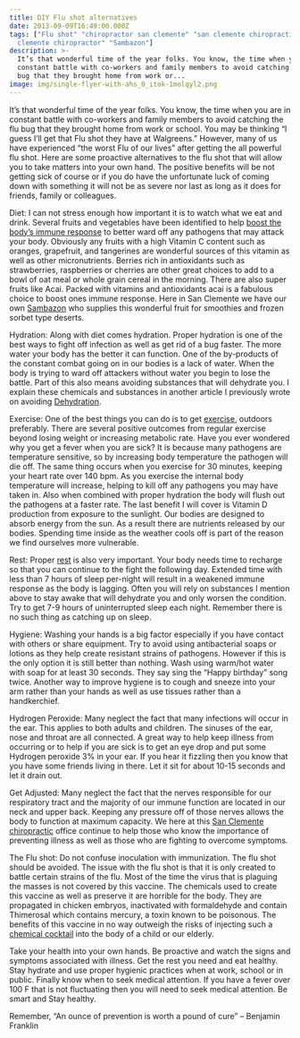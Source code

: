 ```yaml
---
title: DIY Flu shot alternatives
date: 2013-09-09T16:49:00.000Z
tags: ["Flu shot" "chiropractor san clemente" "san clemente chiropractic" "san
  clemente chiropractor" "Sambazon"]
description: >-
  It’s that wonderful time of the year folks. You know, the time when you are in
  constant battle with co-workers and family members to avoid catching the flu
  bug that they brought home from work or...
image: img/single-flyer-with-ahs_0_itok-1molqyl2.png
---
```

It’s that wonderful time of the year folks. You know, the time when you are in constant battle with co-workers and family members to avoid catching the flu bug that they brought home from work or school. You may be thinking “I guess I’ll get that Flu shot they have at Walgreens.” However, many of us have experienced “the worst Flu of our lives” after getting the all powerful flu shot. Here are some proactive alternatives to the flu shot that will allow you to take matters into your own hand. The positive benefits will be not getting sick of course or if you do have the unfortunate luck of coming down with something it will not be as severe nor last as long as it does for friends, family or colleagues.

Diet: I can not stress enough how important it is to watch what we eat and drink. Several fruits and vegetables have been identified to help [boost the body’s immune response](http://nutrition.about.com/od/foodfun/a/flu_foods_2.htm "foods may prevent the flu") to better ward off any pathogens that may attack your body. Obviously any fruits with a high Vitamin C content such as oranges, grapefruit, and tangerines are wonderful sources of this vitamin as well as other micronutrients. Berries rich in antioxidants such as strawberries, raspberries or cherries are other great choices to add to a bowl of oat meal or whole grain cereal in the morning. There are also super fruits like Acai. Packed with vitamins and antioxidants acai is a fabulous choice to boost ones immune response. Here in San Clemente we have our own[](<>) [Sambazon](http://sambazon.com/products-browser/ "Sambazon Products") who supplies this wonderful fruit for smoothies and frozen sorbet type deserts.

Hydration: Along with diet comes hydration. Proper hydration is one of the best ways to fight off infection as well as get rid of a bug faster. The more water your body has the better it can function. One of the by-products of the constant combat going on in our bodies is a lack of water. When the body is trying to ward off attackers without water you begin to lose the battle. Part of this also means avoiding substances that will dehydrate you. I explain these chemicals and substances in another article I previously wrote on avoiding [](<>)[](http://www.trestleschiropractic.com/blog/are-you-choosing-death-h2o "dehydration")[Dehydration](http://www.trestleschiropractic.com/blog/are-you-choosing-death-h2o "dehydration").

Exercise: One of the best things you can do is to get[](<>) [exercise](http://www.trestleschiropractic.com/blog/power-power-walk "exercise"), outdoors preferably. There are several positive outcomes from regular exercise beyond losing weight or increasing metabolic rate. Have you ever wondered why you get a fever when you are sick? It is because many pathogens are temperature sensitive, so by increasing body temperature the pathogen will die off. The same thing occurs when you exercise for 30 minutes, keeping your heart rate over 140 bpm. As you exercise the internal body temperature will increase, helping to kill off any pathogens you may have taken in. Also when combined with proper hydration the body will flush out the pathogens at a faster rate. The last benefit I will cover is Vitamin D production from exposure to the sunlight. Our bodies are designed to absorb energy from the sun. As a result there are nutrients released by our bodies. Spending time inside as the weather cools off is part of the reason we find ourselves more vulnerable.

Rest: Proper [rest](http://health.howstuffworks.com/diseases-conditions/cold-flu/ten-ways-to-avoid-the-flu.htm "rest") is also very important. Your body needs time to recharge so that you can continue to the fight the following day. Extended time with less than 7 hours of sleep per-night will result in a weakened immune response as the body is lagging. Often you will rely on substances I mention above to stay awake that will dehydrate you and only worsen the condition. Try to get 7-9 hours of uninterrupted sleep each night. Remember there is no such thing as catching up on sleep.

Hygiene: Washing your hands is a big factor especially if you have contact with others or share equipment. Try to avoid using antibacterial soaps or lotions as they help create resistant strains of pathogens. However if this is the only option it is still better than nothing. Wash using warm/hot water with soap for at least 30 seconds. They say sing the “Happy birthday” song twice. Another way to improve hygiene is to cough and sneeze into your arm rather than your hands as well as use tissues rather than a handkerchief.

Hydrogen Peroxide: Many neglect the fact that many infections will occur in the ear. This applies to both adults and children. The sinuses of the ear, nose and throat are all connected. A great way to help keep illness from occurring or to help if you are sick is to get an eye drop and put some Hydrogen peroxide 3% in your ear. If you hear it fizzling then you know that you have some friends living in there. Let it sit for about 10-15 seconds and let it drain out.

Get Adjusted: Many neglect the fact that the nerves responsible for our respiratory tract and the majority of our immune function are located in our neck and upper back. Keeping any pressure off of those nerves allows the body to function at maximum capacity. We here at this[](<>) [San Clemente chiropractic](http://www.trestleschiropractic.com/ "San Clemente Chiropractic") office continue to help those who know the importance of preventing illness as well as those who are fighting to overcome symptoms.

The Flu shot: Do not confuse inoculation with immunization. The flu shot should be avoided. The issue with the flu shot is that it is only created to battle certain strains of the flu. Most of the time the virus that is plaguing the masses is not covered by this vaccine. The chemicals used to create this vaccine as well as preserve it are horrible for the body. They are propagated in chicken embryos, inactivated with formaldehyde and contain Thimerosal which contains mercury, a toxin known to be poisonous. The benefits of this vaccine in no way outweigh the risks of injecting such a [chemical cocktail](http://disclosurehub.com/secret-government-docs-expose-vaccine-hoax/ "vaccine hoax") into the body of a child or our elderly.

Take your health into your own hands. Be proactive and watch the signs and symptoms associated with illness. Get the rest you need and eat healthy. Stay hydrate and use proper hygienic practices when at work, school or in public. Finally know when to seek medical attention. If you have a fever over 100 F that is not fluctuating then you will need to seek medical attention. Be smart and Stay healthy.

Remember, “An ounce of prevention is worth a pound of cure” – Benjamin Franklin
